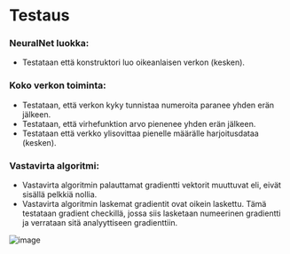# Testaus
### NeuralNet luokka:
- Testataan että konstruktori luo oikeanlaisen verkon (kesken).

### Koko verkon toiminta:
- Testataan, että verkon kyky tunnistaa numeroita paranee yhden erän jälkeen.
- Testataan, että virhefunktion arvo pienenee yhden erän jälkeen.
- Testataan että verkko ylisovittaa pienelle määrälle harjoitusdataa (kesken).

### Vastavirta algoritmi:
- Vastavirta algoritmin palauttamat gradientti vektorit muuttuvat eli, eivät sisällä pelkkiä nollia.
- Vastavirta algoritmin laskemat gradientit ovat oikein laskettu. Tämä testataan gradient checkillä, jossa siis lasketaan numeerinen gradientti ja verrataan sitä analyyttiseen gradienttiin.




![image](https://github.com/user-attachments/assets/5cdcc730-9481-4e5a-81a8-8ca11d9acfc3)

